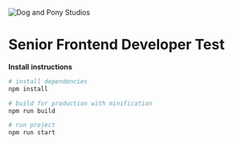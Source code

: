 ![Dog and Pony Studios](https://www.dogandponystudios.com/app/themes/dps/assets/public/images/logo-fbe89868bd.svg)

# Senior Frontend Developer Test

**Install instructions**

``` bash
# install dependencies
npm install

# build for production with minification
npm run build

# run project
npm run start

```
